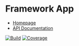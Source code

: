 # Framework App

- [Homepage](https://the-framework.gitlab.io/packages/app.html)
- [API Documentation](https://the-framework.gitlab.io/packages/app/docs/)

[![Build](https://gitlab.com/the-framework/packages/app/badges/master/pipeline.svg)](https://gitlab.com/the-framework/packages/app/-/jobs)
[![Coverage](https://gitlab.com/the-framework/packages/app/badges/master/coverage.svg?job=test:php)](https://the-framework.gitlab.io/packages/app/coverage/)
